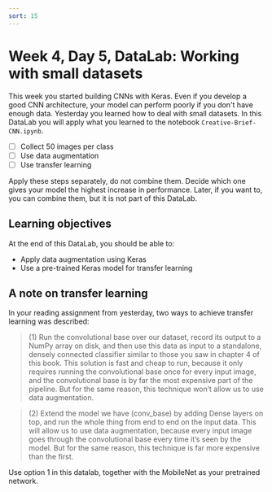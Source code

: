 ```yaml
---
sort: 15
---
```


# Week 4, Day 5, DataLab: Working with small datasets

This week you started building CNNs with Keras. Even if you develop a good CNN architecture, your model can perform poorly if you don't have enough data. Yesterday you learned how to deal with small datasets. In this DataLab you will apply what you learned to the notebook `Creative-Brief-CNN.ipynb`.

- [ ] Collect 50 images per class
- [ ] Use data augmentation
- [ ] Use transfer learning

Apply these steps separately, do not combine them. Decide which one gives your model the highest increase in performance. Later, if you want to, you can combine them, but it is not part of this DataLab.

## Learning objectives

At the end of this DataLab, you should be able to:

- Apply data augmentation using Keras
- Use a pre-trained Keras model for transfer learning

## A note on transfer learning

In your reading assignment from yesterday, two ways to achieve transfer learning was described:

> (1) Run the convolutional base over our dataset, record its output to a NumPy array on disk, and then use this data as input to a standalone, densely connected classifier similar to those you saw in chapter 4 of this book. This solution is fast and cheap to run, because it only requires running the convolutional base once for every input image, and the convolutional base is by far the most expensive part of the pipeline. But for the same reason, this technique won’t allow us to use data augmentation.

> (2) Extend the model we have (conv_base) by adding Dense layers on top, and run the whole thing from end to end on the input data. This will allow us to use data augmentation, because every input image goes through the convolutional base every time it’s seen by the model. But for the same reason, this technique is far more expensive than the first.

Use option 1 in this datalab, together with the MobileNet as your pretrained network.
